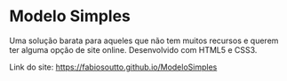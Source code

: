 # Modelo Simples

Uma solução barata para aqueles que não tem muitos recursos e querem ter alguma opção de site online.
Desenvolvido com HTML5 e CSS3.

Link do site: https://fabiosoutto.github.io/ModeloSimples
